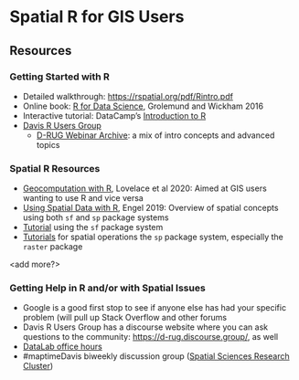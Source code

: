 # Spatial R for GIS Users












## Resources

### Getting Started with R

* Detailed walkthrough: https://rspatial.org/pdf/Rintro.pdf
* Online book: [R for Data Science](http://r4ds.had.co.nz/), Grolemund and Wickham 2016
* Interactive tutorial: DataCamp’s [Introduction to R](https://www.datacamp.com/courses/free-introduction-to-r)
* [Davis R Users Group](http://d-rug.github.io/getting-started.html)
  * [D-RUG Webinar Archive](http://d-rug.github.io/pastpresentations/): a mix of intro concepts and advanced topics

### Spatial R Resources

* [Geocomputation with R](geocompr.robinlovelace.net), Lovelace et al 2020: Aimed at GIS users wanting to use R and vice versa
* [Using Spatial Data with R](https://cengel.github.io/R-spatial/intro.html), Engel 2019: Overview of spatial concepts using both `sf` and `sp` package systems
* [Tutorial](https://ryanpeek.org/mapping-in-R-workshop/vig_workflow_in_R_snowdata.html#spatial_data_and_r) using the `sf` package system
* [Tutorials](Rspatial.org) for spatial operations the `sp` package system, especially the `raster` package 

<add more?>

### Getting Help in R and/or with Spatial Issues

* Google is a good first stop to see if anyone else has had your specific problem (will pull up Stack Overflow and other forums
* Davis R Users Group has a discourse website where you can ask questions to the community: https://d-rug.discourse.group/, as well 
* [DataLab office hours](https://datalab.ucdavis.edu/)
* #maptimeDavis biweekly discussion group ([Spatial Sciences Research Cluster](https://datalab.ucdavis.edu/spatial-sciences/))

